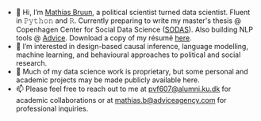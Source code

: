- 👋 Hi, I’m [Mathias Bruun](https://www.linkedin.com/in/mathias-bruun/), a political scientist turned data scientist. Fluent in 𝙿𝚢𝚝𝚑𝚘𝚗 and 𝚁. Currently preparing to write my master's thesis @ Copenhagen Center for Social Data Science ([SODAS](https://sodas.ku.dk/)). Also building NLP tools @ [Advice](https://adviceagency.com/). Download a copy of my résumé [here](https://github.com/mathiasbruun/mathiasbruun.github.io/raw/main/Mathias_Bruun_Resume.pdf).
- 👀 I’m interested in design-based causal inference, language modelling, machine learning, and behavioural approaches to political and social research.
- 💼 Much of my data science work is proprietary, but some personal and academic projects may be made publicly available here.
- 📫 Please feel free to reach out to me at [pvf607@alumni.ku.dk](mailto:pvf607@alumni.ku.dk) for academic collaborations or at [mathias.b@adviceagency.com](mailto:mathias.b@adviceagency.com) for professional inquiries.
